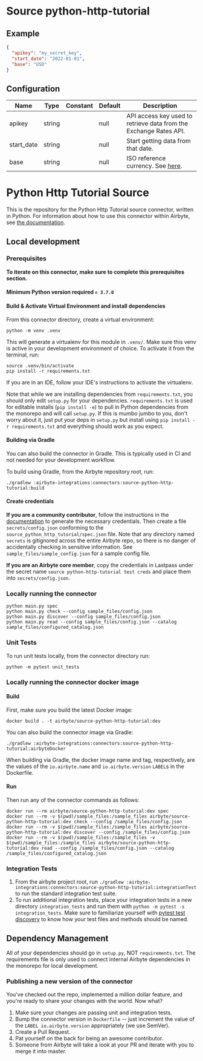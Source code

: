 # Source python-http-tutorial

## Example
```json
{
  "apikey": "my_secret_key",
  "start_date": "2022-01-01",
  "base": "USD"
}
```

## Configuration
| Name | Type | Constant | Default | Description |
| --- | --- | --- | --- | --- |
|apikey|string||null|API access key used to retrieve data from the Exchange Rates API.|
|start_date|string||null|Start getting data from that date.|
|base|string||null|ISO reference currency. See <a href="https://www.ecb.europa.eu/stats/policy_and_exchange_rates/euro_reference_exchange_rates/html/index.en.html">here</a>.|

# Python Http Tutorial Source

This is the repository for the Python Http Tutorial source connector, written in Python.
For information about how to use this connector within Airbyte, see [the documentation](https://docs.airbyte.io/integrations/sources/python-http-tutorial).

## Local development

### Prerequisites
**To iterate on this connector, make sure to complete this prerequisites section.**

#### Minimum Python version required `= 3.7.0`

#### Build & Activate Virtual Environment and install dependencies
From this connector directory, create a virtual environment:
```
python -m venv .venv
```

This will generate a virtualenv for this module in `.venv/`. Make sure this venv is active in your
development environment of choice. To activate it from the terminal, run:
```
source .venv/bin/activate
pip install -r requirements.txt
```
If you are in an IDE, follow your IDE's instructions to activate the virtualenv.

Note that while we are installing dependencies from `requirements.txt`, you should only edit `setup.py` for your dependencies. `requirements.txt` is
used for editable installs (`pip install -e`) to pull in Python dependencies from the monorepo and will call `setup.py`.
If this is mumbo jumbo to you, don't worry about it, just put your deps in `setup.py` but install using `pip install -r requirements.txt` and everything
should work as you expect.

#### Building via Gradle
You can also build the connector in Gradle. This is typically used in CI and not needed for your development workflow.

To build using Gradle, from the Airbyte repository root, run:
```
./gradlew :airbyte-integrations:connectors:source-python-http-tutorial:build
```

#### Create credentials
**If you are a community contributor**, follow the instructions in the [documentation](https://docs.airbyte.io/integrations/sources/python-http-tutorial)
to generate the necessary credentials. Then create a file `secrets/config.json` conforming to the `source_python_http_tutorial/spec.json` file.
Note that any directory named `secrets` is gitignored across the entire Airbyte repo, so there is no danger of accidentally checking in sensitive information.
See `sample_files/sample_config.json` for a sample config file.

**If you are an Airbyte core member**, copy the credentials in Lastpass under the secret name `source python-http-tutorial test creds`
and place them into `secrets/config.json`.


### Locally running the connector
```
python main.py spec
python main.py check --config sample_files/config.json
python main.py discover --config sample_files/config.json
python main.py read --config sample_files/config.json --catalog sample_files/configured_catalog.json
```

### Unit Tests
To run unit tests locally, from the connector directory run:
```
python -m pytest unit_tests
```

### Locally running the connector docker image

#### Build
First, make sure you build the latest Docker image:
```
docker build . -t airbyte/source-python-http-tutorial:dev
```

You can also build the connector image via Gradle:
```
./gradlew :airbyte-integrations:connectors:source-python-http-tutorial:airbyteDocker
```
When building via Gradle, the docker image name and tag, respectively, are the values of the `io.airbyte.name` and `io.airbyte.version` `LABEL`s in
the Dockerfile.

#### Run
Then run any of the connector commands as follows:
```
docker run --rm airbyte/source-python-http-tutorial:dev spec
docker run --rm -v $(pwd)/sample_files:/sample_files airbyte/source-python-http-tutorial:dev check --config /sample_files/config.json
docker run --rm -v $(pwd)/sample_files:/sample_files airbyte/source-python-http-tutorial:dev discover --config /sample_files/config.json
docker run --rm -v $(pwd)/sample_files:/sample_files -v $(pwd)/sample_files:/sample_files airbyte/source-python-http-tutorial:dev read --config /sample_files/config.json --catalog /sample_files/configured_catalog.json
```

### Integration Tests
1. From the airbyte project root, run `./gradlew :airbyte-integrations:connectors:source-python-http-tutorial:integrationTest` to run the standard integration test suite.
1. To run additional integration tests, place your integration tests in a new directory `integration_tests` and run them with `python -m pytest -s integration_tests`.
   Make sure to familiarize yourself with [pytest test discovery](https://docs.pytest.org/en/latest/goodpractices.html#test-discovery) to know how your test files and methods should be named.

## Dependency Management
All of your dependencies should go in `setup.py`, NOT `requirements.txt`. The requirements file is only used to connect internal Airbyte dependencies in the monorepo for local development.

### Publishing a new version of the connector
You've checked out the repo, implemented a million dollar feature, and you're ready to share your changes with the world. Now what?
1. Make sure your changes are passing unit and integration tests.
1. Bump the connector version in `Dockerfile` -- just increment the value of the `LABEL io.airbyte.version` appropriately (we use SemVer).
1. Create a Pull Request.
1. Pat yourself on the back for being an awesome contributor.
1. Someone from Airbyte will take a look at your PR and iterate with you to merge it into master.
